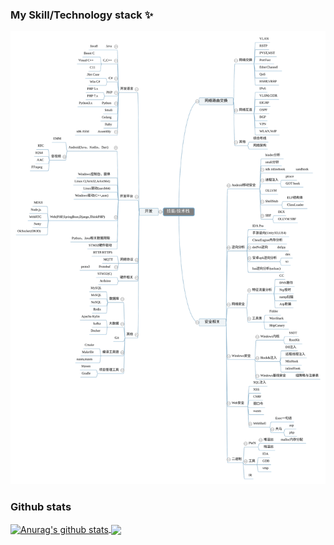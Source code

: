 ### My Skill/Technology stack ✨
![](https://raw.githubusercontent.com/spianmo/spianmo/master/Silk.svg)
### Github stats
<a href="https://github.com/spianmo">
  <img align="center" src="https://github-readme-stats.anuraghazra1.vercel.app/api?username=spianmo&show_icons=true&include_all_commits=true&theme=material-palenight&count_private=true" alt="Anurag's github stats" />
</a>
<a href="https://github.com/spianmo">
  <!-- Change the `github-readme-stats.anuraghazra1.vercel.app` to `github-readme-stats.vercel.app`  -->
  <img align="center" src="https://github-readme-stats.anuraghazra1.vercel.app/api/top-langs/?username=spianmo&theme=material-palenight&count_private=true" />
</a>
